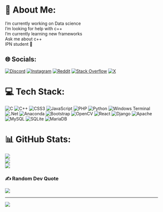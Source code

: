 # 💫 About Me:
 I’m currently working on Data science<br> I’m looking for help with c++<br> I’m currently learning new frameworks<br> Ask me about c++<br> IPN student 🫏


## 🌐 Socials:
[![Discord](https://img.shields.io/badge/Discord-%237289DA.svg?logo=discord&logoColor=white)](https://discord.gg/https://discord.gg/mexicodev) [![Instagram](https://img.shields.io/badge/Instagram-%23E4405F.svg?logo=Instagram&logoColor=white)](https://instagram.com/its.al0oo) [![Reddit](https://img.shields.io/badge/Reddit-%23FF4500.svg?logo=Reddit&logoColor=white)](https://reddit.com/user/Brilliant_Loss_3042) [![Stack Overflow](https://img.shields.io/badge/-Stackoverflow-FE7A16?logo=stack-overflow&logoColor=white)](https://stackoverflow.com/users/25772338/spooky) [![X](https://img.shields.io/badge/X-black.svg?logo=X&logoColor=white)](https://x.com/@Spookyyyy17) 

# 💻 Tech Stack:
![C](https://img.shields.io/badge/c-%2300599C.svg?style=for-the-badge&logo=c&logoColor=white) ![C++](https://img.shields.io/badge/c++-%2300599C.svg?style=for-the-badge&logo=c%2B%2B&logoColor=white) ![CSS3](https://img.shields.io/badge/css3-%231572B6.svg?style=for-the-badge&logo=css3&logoColor=white) ![JavaScript](https://img.shields.io/badge/javascript-%23323330.svg?style=for-the-badge&logo=javascript&logoColor=%23F7DF1E) ![PHP](https://img.shields.io/badge/php-%23777BB4.svg?style=for-the-badge&logo=php&logoColor=white) ![Python](https://img.shields.io/badge/python-3670A0?style=for-the-badge&logo=python&logoColor=ffdd54) ![Windows Terminal](https://img.shields.io/badge/Windows%20Terminal-%234D4D4D.svg?style=for-the-badge&logo=windows-terminal&logoColor=white) ![.Net](https://img.shields.io/badge/.NET-5C2D91?style=for-the-badge&logo=.net&logoColor=white) ![Anaconda](https://img.shields.io/badge/Anaconda-%2344A833.svg?style=for-the-badge&logo=anaconda&logoColor=white) ![Bootstrap](https://img.shields.io/badge/bootstrap-%238511FA.svg?style=for-the-badge&logo=bootstrap&logoColor=white) ![OpenCV](https://img.shields.io/badge/opencv-%23white.svg?style=for-the-badge&logo=opencv&logoColor=white) ![React](https://img.shields.io/badge/react-%2320232a.svg?style=for-the-badge&logo=react&logoColor=%2361DAFB) ![Django](https://img.shields.io/badge/django-%23092E20.svg?style=for-the-badge&logo=django&logoColor=white) ![Apache](https://img.shields.io/badge/apache-%23D42029.svg?style=for-the-badge&logo=apache&logoColor=white) ![MySQL](https://img.shields.io/badge/mysql-4479A1.svg?style=for-the-badge&logo=mysql&logoColor=white) ![SQLite](https://img.shields.io/badge/sqlite-%2307405e.svg?style=for-the-badge&logo=sqlite&logoColor=white) ![MariaDB](https://img.shields.io/badge/MariaDB-003545?style=for-the-badge&logo=mariadb&logoColor=white)
# 📊 GitHub Stats:
![](https://github-readme-stats.vercel.app/api?username=spooky1703&theme=react&hide_border=false&include_all_commits=false&count_private=false)<br/>
![](https://github-readme-streak-stats.herokuapp.com/?user=spooky1703&theme=react&hide_border=false)<br/>
![](https://github-readme-stats.vercel.app/api/top-langs/?username=spooky1703&theme=react&hide_border=false&include_all_commits=false&count_private=false&layout=compact)

### ✍️ Random Dev Quote
![](https://quotes-github-readme.vercel.app/api?type=horizontal&theme=radical)

---
[![](https://visitcount.itsvg.in/api?id=spooky1703&icon=0&color=0)](https://visitcount.itsvg.in)

<!-- Proudly created with GPRM ( https://gprm.itsvg.in ) -->
